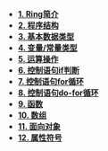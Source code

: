 <!-- doc/_sidebar.md -->


* [**1. Ring简介**](./markdown/index-v2/001-Ring简介.md)
* [**2. 程序结构**](./markdown/index-v2/002-程序结构.md)
* [**3. 基本数据类型**](./markdown/index-v2/003-基本数据类型.md)
* [**4. 变量/常量类型**](./markdown/index-v2/004-变量.md)
* [**5. 运算操作**](./markdown/index-v2/005-运算操作.md)
* [**6. 控制语句if判断**](./markdown/index-v2/006-控制语句if.md)
* [**7. 控制语句for循环**](./markdown/index-v2/007-控制语句for.md)
* [**8. 控制语句do-for循环**](./markdown/index-v2/008-控制语句do-for循环.md)
* [**9. 函数**](./markdown/index-v2/014-函数.md)
* [**10. 数组**](./markdown/index-v2/015-数组.md)
* [**11. 面向对象**](./markdown/index-v2/016-面向对象.md)
* [**12. 属性符号**](./markdown/index-v2/017-属性符号.md)


<!-- 
* [**2. 基本概念**](./markdown/index/002-基本概念.md)
* [**3. 程序结构**](./markdown/index/003-程序结构.md)
* [**4. 基本数据类型**](./markdown/index/004-基本数据类型.md)
* [**6. auto自动推导**](./markdown/index/006-auto自动推导.md)
* [**7. 类型转换**](./markdown/index/007-类型转换.md)
* [**9. 运算操作优先级**](./markdown/index/009-运算操作优先级.md)

* [**13. 控制语句defer**](./markdown/index/013-控制语句defer.md)

* [**18. 项目构建和包依赖管理工具hobbit**](./markdown/index/018-项目构建和包依赖管理工具hobbit.md)
* [**19. Ring关键字**](./markdown/index/019-Ring关键字.md)

-->
